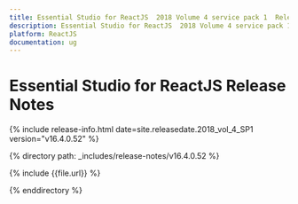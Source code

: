 ```yaml
---
title: Essential Studio for ReactJS  2018 Volume 4 service pack 1  Release Notes  
description: Essential Studio for ReactJS  2018 Volume 4 service pack 1  Release Notes  
platform: ReactJS
documentation: ug
---
```


# Essential Studio for ReactJS  Release Notes  

{% include release-info.html date=site.releasedate.2018_vol_4_SP1  version="v16.4.0.52" %} 


{% directory path: _includes/release-notes/v16.4.0.52 %}

{% include {{file.url}} %}

{% enddirectory %}
